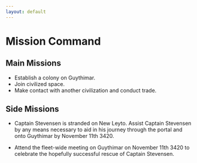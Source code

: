 ```yaml
---
layout: default
---
```

# Mission Command

## Main Missions

- Establish a colony on Guythimar. 
- Join civilized space.
- Make contact with another civilization and conduct trade.

## Side Missions

- Captain Stevensen is stranded on New Leyto. Assist Captain Stevensen by any means necessary to aid in his journey through the portal and onto Guythimar by November 11th 3420.

- Attend the fleet-wide meeting on Guythimar on November 11th 3420 to celebrate the hopefully successful rescue of Captain Stevensen.
